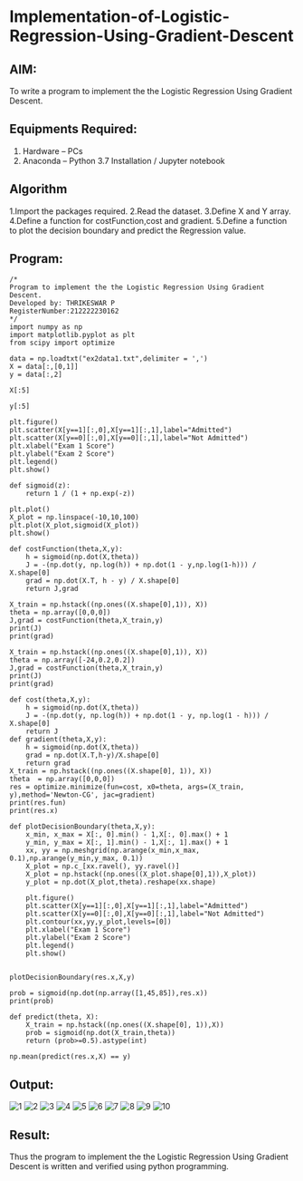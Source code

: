 # Implementation-of-Logistic-Regression-Using-Gradient-Descent

## AIM:
To write a program to implement the the Logistic Regression Using Gradient Descent.

## Equipments Required:
1. Hardware – PCs
2. Anaconda – Python 3.7 Installation / Jupyter notebook

## Algorithm
1.Import the packages required. 
2.Read the dataset.
3.Define X and Y array.
4.Define a function for costFunction,cost and gradient.
5.Define a function to plot the decision boundary and predict the Regression value. 

## Program:
```
/*
Program to implement the the Logistic Regression Using Gradient Descent.
Developed by: THRIKESWAR P
RegisterNumber:212222230162
*/
import numpy as np
import matplotlib.pyplot as plt
from scipy import optimize

data = np.loadtxt("ex2data1.txt",delimiter = ',')
X = data[:,[0,1]]
y = data[:,2]

X[:5]

y[:5]

plt.figure()
plt.scatter(X[y==1][:,0],X[y==1][:,1],label="Admitted")
plt.scatter(X[y==0][:,0],X[y==0][:,1],label="Not Admitted")
plt.xlabel("Exam 1 Score")
plt.ylabel("Exam 2 Score")
plt.legend()
plt.show()

def sigmoid(z):
    return 1 / (1 + np.exp(-z))
    
plt.plot()
X_plot = np.linspace(-10,10,100)
plt.plot(X_plot,sigmoid(X_plot))
plt.show()

def costFunction(theta,X,y):
    h = sigmoid(np.dot(X,theta))
    J = -(np.dot(y, np.log(h)) + np.dot(1 - y,np.log(1-h))) / X.shape[0]
    grad = np.dot(X.T, h - y) / X.shape[0]
    return J,grad
    
X_train = np.hstack((np.ones((X.shape[0],1)), X))
theta = np.array([0,0,0])
J,grad = costFunction(theta,X_train,y)
print(J)
print(grad)

X_train = np.hstack((np.ones((X.shape[0],1)), X))
theta = np.array([-24,0.2,0.2])
J,grad = costFunction(theta,X_train,y)
print(J)
print(grad)

def cost(theta,X,y):
    h = sigmoid(np.dot(X,theta))
    J = -(np.dot(y, np.log(h)) + np.dot(1 - y, np.log(1 - h))) / X.shape[0]
    return J
def gradient(theta,X,y):
    h = sigmoid(np.dot(X,theta))
    grad = np.dot(X.T,h-y)/X.shape[0]
    return grad
X_train = np.hstack((np.ones((X.shape[0], 1)), X))
theta  = np.array([0,0,0])
res = optimize.minimize(fun=cost, x0=theta, args=(X_train, y),method='Newton-CG', jac=gradient)
print(res.fun)
print(res.x)

def plotDecisionBoundary(theta,X,y):
    x_min, x_max = X[:, 0].min() - 1,X[:, 0].max() + 1
    y_min, y_max = X[:, 1].min() - 1,X[:, 1].max() + 1
    xx, yy = np.meshgrid(np.arange(x_min,x_max, 0.1),np.arange(y_min,y_max, 0.1))
    X_plot = np.c_[xx.ravel(), yy.ravel()]
    X_plot = np.hstack((np.ones((X_plot.shape[0],1)),X_plot))
    y_plot = np.dot(X_plot,theta).reshape(xx.shape)
    
    plt.figure()
    plt.scatter(X[y==1][:,0],X[y==1][:,1],label="Admitted")
    plt.scatter(X[y==0][:,0],X[y==0][:,1],label="Not Admitted")
    plt.contour(xx,yy,y_plot,levels=[0])
    plt.xlabel("Exam 1 Score")
    plt.ylabel("Exam 2 Score")
    plt.legend()
    plt.show()


plotDecisionBoundary(res.x,X,y)

prob = sigmoid(np.dot(np.array([1,45,85]),res.x))
print(prob)

def predict(theta, X):
    X_train = np.hstack((np.ones((X.shape[0], 1)),X))
    prob = sigmoid(np.dot(X_train,theta))
    return (prob>=0.5).astype(int)
    
np.mean(predict(res.x,X) == y)
```

## Output:
![1](https://github.com/Naveensrinivasan07/-Implementation-of-Logistic-Regression-Using-Gradient-Descent/assets/119475891/04447526-9230-4d43-a37b-153034f4dc14)
![2](https://github.com/Naveensrinivasan07/-Implementation-of-Logistic-Regression-Using-Gradient-Descent/assets/119475891/0b9a727c-ec6d-4e70-866c-d3f55049c042)
![3](https://github.com/Naveensrinivasan07/-Implementation-of-Logistic-Regression-Using-Gradient-Descent/assets/119475891/8ad779ea-5490-4839-9aac-92fe0e0853de)
![4](https://github.com/Naveensrinivasan07/-Implementation-of-Logistic-Regression-Using-Gradient-Descent/assets/119475891/09505d40-a04c-462b-9f3d-e5abf89c1177)
![5](https://github.com/Naveensrinivasan07/-Implementation-of-Logistic-Regression-Using-Gradient-Descent/assets/119475891/429cf876-9731-41fc-83e6-18f471705eb4)
![6](https://github.com/Naveensrinivasan07/-Implementation-of-Logistic-Regression-Using-Gradient-Descent/assets/119475891/30e2985c-ab4d-4597-84ec-5e0f690dcc96)
![7](https://github.com/Naveensrinivasan07/-Implementation-of-Logistic-Regression-Using-Gradient-Descent/assets/119475891/9f14bfc9-008d-44d9-b3ae-1eb8e418328e)
![8](https://github.com/Naveensrinivasan07/-Implementation-of-Logistic-Regression-Using-Gradient-Descent/assets/119475891/542173b5-07cf-43ab-a9cd-21416db5f273)
![9](https://github.com/Naveensrinivasan07/-Implementation-of-Logistic-Regression-Using-Gradient-Descent/assets/119475891/25abce13-7b43-424d-b9ca-61c5320e62a0)
![10](https://github.com/Naveensrinivasan07/-Implementation-of-Logistic-Regression-Using-Gradient-Descent/assets/119475891/6d585b69-e29d-425c-878d-1e08b5c63a37)



## Result:
Thus the program to implement the the Logistic Regression Using Gradient Descent is written and verified using python programming.
